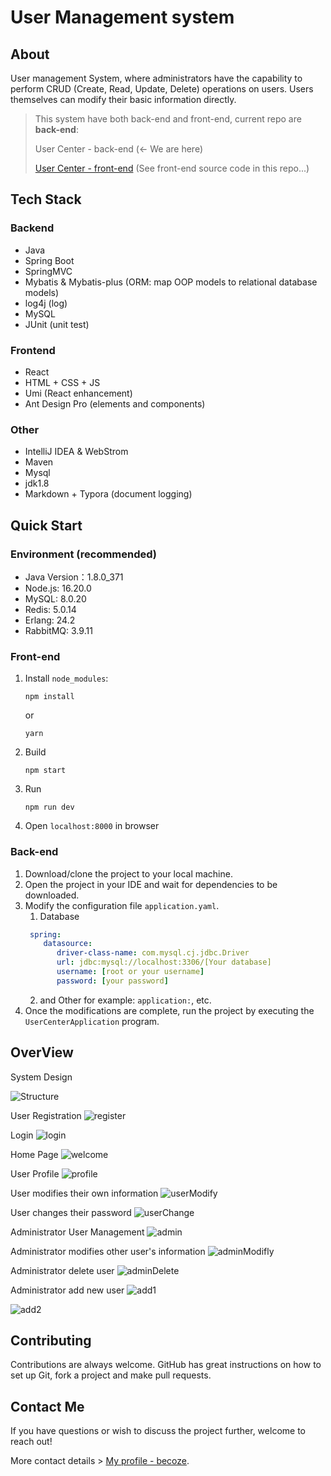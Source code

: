 # User Management system 

## About

User management System, where administrators have the capability to perform CRUD (Create, Read, Update, Delete) operations on users. Users themselves can modify their basic information directly.

> This system have both back-end and front-end, current repo are **back-end**:
> 
> User Center - back-end (<- We are here)
> 
> [User Center - front-end](https://github.com/becoze/usercenter-frontend) (See front-end source code in this repo...)

## Tech Stack

### Backend
- Java
- Spring Boot
- SpringMVC
- Mybatis & Mybatis-plus (ORM: map OOP models to relational database models)
- log4j (log)
- MySQL
- JUnit (unit test)

### Frontend
- React
- HTML + CSS + JS
- Umi (React enhancement)
- Ant Design Pro (elements and components) 

###  Other
- IntelliJ IDEA & WebStrom
- Maven
- Mysql
- jdk1.8
- Markdown + Typora (document logging)


## Quick Start
### Environment (recommended)
- Java Version：1.8.0_371
- Node.js: 16.20.0
- MySQL: 8.0.20
- Redis: 5.0.14
- Erlang: 24.2
- RabbitMQ: 3.9.11

### Front-end
1. Install `node_modules`:
    ```
    npm install 
    ```
   or
    ```
    yarn
    ```
2. Build
    ```
    npm start
    ```
3. Run
    ```
    npm run dev
    ```
4. Open `localhost:8000` in browser

### Back-end
1. Download/clone the project to your local machine.
2. Open the project in your IDE and wait for dependencies to be downloaded.
3. Modify the configuration file `application.yaml`. 
   1. Database 
   ```yml
    spring:
       datasource:
          driver-class-name: com.mysql.cj.jdbc.Driver
          url: jdbc:mysql://localhost:3306/[Your database]
          username: [root or your username]
          password: [your password]
    ```
   2. and Other for example: `application:`, etc.
4. Once the modifications are complete, run the project by executing the `UserCenterApplication` program.

## OverView 

System Design

![Structure](https://raw.githubusercontent.com/becoze/becozePictureHosting/main/usercenter/readmeImage/stracture.png)

User Registration
![register](https://raw.githubusercontent.com/becoze/becozePictureHosting/main/usercenter/readmeImage/register.png)

Login
![login](https://raw.githubusercontent.com/becoze/becozePictureHosting/main/usercenter/readmeImage/login.png)

Home Page
![welcome](https://raw.githubusercontent.com/becoze/becozePictureHosting/main/usercenter/readmeImage/welcome.png)

User Profile
![profile](https://raw.githubusercontent.com/becoze/becozePictureHosting/main/usercenter/readmeImage/user_profile.png)

User modifies their own information
![userModify](https://raw.githubusercontent.com/becoze/becozePictureHosting/main/usercenter/readmeImage/user_profile_modifly.png)

User changes their password
![userChange](https://raw.githubusercontent.com/becoze/becozePictureHosting/main/usercenter/readmeImage/user_profile_password.png)

Administrator User Management
![admin](https://raw.githubusercontent.com/becoze/becozePictureHosting/main/usercenter/readmeImage/user_management.png)

Administrator modifies other user's information
![adminModifly](https://raw.githubusercontent.com/becoze/becozePictureHosting/main/usercenter/readmeImage/user_management_modifly.png)

Administrator delete user
![adminDelete](https://raw.githubusercontent.com/becoze/becozePictureHosting/main/usercenter/readmeImage/user_management_delete.png)

Administrator add new user
![add1](https://raw.githubusercontent.com/becoze/becozePictureHosting/main/usercenter/readmeImage/add_user_1.png)

![add2](https://raw.githubusercontent.com/becoze/becozePictureHosting/main/usercenter/readmeImage/add_user_2.png)

## Contributing
Contributions are always welcome. GitHub has great instructions on how to set up Git, fork a project and make pull requests.

## Contact Me
If you have questions or wish to discuss the project further, welcome to reach out!

More contact details > [My profile - becoze](https://github.com/becoze).

